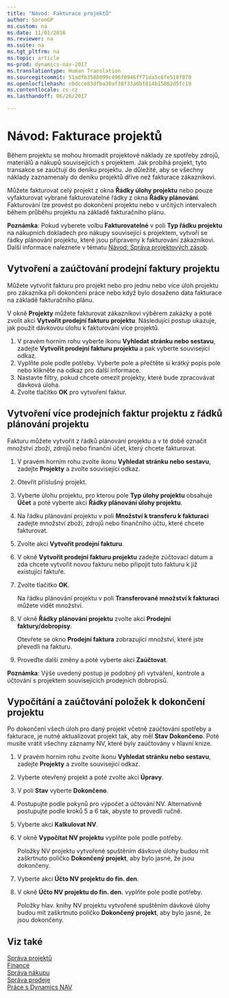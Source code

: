 ```yaml
---
title: "Návod: Fakturace projektů"
author: SorenGP
ms.custom: na
ms.date: 11/01/2016
ms.reviewer: na
ms.suite: na
ms.tgt_pltfrm: na
ms.topic: article
ms-prod: dynamics-nav-2017
ms.translationtype: Human Translation
ms.sourcegitcommit: 51adfb3588099c496f0946ff71da5c6fe518f070
ms.openlocfilehash: c0dcce83dfba30af38f33a6bf814b15862d5fc19
ms.contentlocale: cs-cz
ms.lasthandoff: 06/26/2017

---
```


# <a name="how-to-invoice-jobs"></a>Návod: Fakturace projektů
Během projektu se mohou hromadit projektové náklady ze spotřeby zdrojů, materiálů a nákupů souvisejících s projektem. Jak probíhá projekt, tyto transakce se zaúčtují do deníku projektu. Je důležité, aby se všechny náklady zaznamenaly do deníku projektů dříve než fakturace zákazníkovi.

Můžete fakturovat celý projekt z okna **Řádky úlohy projektu** nebo pouze vyfakturovat vybrané fakturovatelné řádky z okna **Řádky plánování**. Fakturování lze provést po dokončení projektu nebo v určitých intervalech během průběhu projektu na základě fakturačního plánu.

**Poznámka**: Pokud vyberete volbu **Fakturovatelné** v poli **Typ řádku projektu** na nákupních dokladech pro nákupy související s projektem, vytvoří se řádky plánování projektu, které jsou připraveny k fakturování zákazníkovi. Další informace naleznete v tématu [Návod: Správa projektových zásob](projects-how-manage-project-supplies.md).

## <a name="to-create-and-post-a-job-sales-invoice"></a>Vytvoření a zaúčtování prodejní faktury projektu  
Můžete vytvořit fakturu pro projekt nebo pro jednu nebo více úloh projektu pro zákazníka při dokončení práce nebo když bylo dosaženo data fakturace na základě fakturačního plánu.

V okně **Projekty** můžete fakturovat zákazníkovi výběrem zakázky a poté zvolit akci **Vytvořit prodejní fakturu projektu**. Následující postup ukazuje, jak použít dávkovou úlohu k fakturování více projektů.  

1. V pravém horním rohu vyberte ikonu **Vyhledat stránku nebo sestavu**, zadejte **Vytvořit prodejní fakturu projektu** a pak vyberte související odkaz.  
2. Vyplňte pole podle potřeby. Vyberte pole a přečtěte si krátký popis pole nebo klikněte na odkaz pro další informace.
3. Nastavte filtry, pokud chcete omezit projekty, které bude zpracovávat dávková úloha.
3. Zvolte tlačítko **OK** pro vytvoření faktur.  

## <a name="to-create-multiple-job-sales-invoices-from-job-planning-lines"></a>Vytvoření více prodejních faktur projektu z řádků plánování projektu  
Fakturu můžete vytvořit z řádků plánování projektu a v té době označit množství zboží, zdrojů nebo finanční účet, který chcete fakturovat.

1. V pravém horním rohu zvolte ikonu **Vyhledat stránku nebo sestavu**, zadejte **Projekty** a zvolte související odkaz.
2. Otevřít příslušný projekt.
3. Vyberte úlohu projektu, pro kterou pole **Typ úlohy projektu** obsahuje **Účet** a poté vyberte akci **Řádky plánování úlohy projektu**.  
4. Na řádku plánování projektu v poli **Množství k transferu k fakturaci** zadejte množství zboží, zdrojů nebo finančního účtu, které chcete fakturovat.  
5. Zvolte akci **Vytvořit prodejní fakturu**.
6. V okně **Vytvořit prodejní fakturu projektu** zadejte zúčtovací datum a zda chcete vytvořit novou fakturu nebo připojit tuto fakturu k již existující faktuře.
7. Zvolte tlačítko **OK**.

    Na řádku plánování projektu v poli **Transferované množství k fakturaci** můžete vidět množství.

8. V okně **Řádky plánování projektu** zvolte akci **Prodejní faktury/dobropisy**.

    Otevřete se okno **Prodejní faktura** zobrazující množství, které jste převedli na fakturu.  
9. Proveďte další změny a poté vyberte akci **Zaúčtovat**.

**Poznámka**: Výše uvedený postup je podobný při vytváření, kontrole a účtování s projektem souvisejících prodejních dobropisů.

## <a name="to-calculate-and-post-job-completion-entries"></a>Vypočítání a zaúčtování položek k dokončení projektu  
Po dokončení všech úloh pro daný projekt včetně zaúčtování spotřeby a fakturace, je nutné aktualizovat projekt tak, aby měl **Stav** **Dokončeno**. Poté musíte vrátit všechny záznamy NV, které byly zaúčtovány v hlavní knize.

1. V pravém horním rohu zvolte ikonu **Vyhledat stránku nebo sestavu**, zadejte **Projekty** a zvolte související odkaz.  
2. Vyberte otevřený projekt a poté zvolte akci **Úpravy**.
3. V poli **Stav** vyberte **Dokončeno**.
4. Postupujte podle pokynů pro výpočet a účtování NV. Alternativně postupujte podle kroků 5 a 6 tak, abyste to provedli ručně.  
5. Vyberte akci **Kalkulovat NV**.
6. V okně **Vypočítat NV projektu** vyplňte pole podle potřeby.  

     Položky NV projektu vytvořené spuštěním dávkové úlohy budou mít zaškrtnuto políčko **Dokončený projekt**, aby bylo jasné, že jsou dokončeny.  

7. Vyberte akci **Účto NV projektu do fin. den**.
8. V okně **Účto NV projektu do fin. den.** vyplňte pole podle potřeby.  

     Položky hlav. knihy NV projektu vytvořené spuštěním dávkové úlohy budou mít zaškrtnuto políčko **Dokončený projekt**, aby bylo jasné, že jsou dokončeny.

## <a name="see-also"></a>Viz také
[Správa projektů](projects-manage-projects.md)  
[Finance](finance-setup.md)  
[Správa nákupu](purchasing-manage-purchasing.md)         
[Správa prodeje](sales-manage-sales.md)      
[Práce s Dynamics NAV](ui-work-product.md)  

